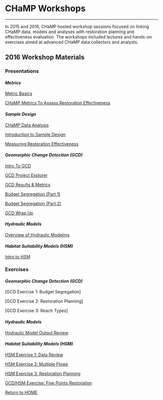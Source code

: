 # CHaMP Workshops

----------

In 2015 and 2016, CHaMP hosted workshop sessions focused on linking CHaMP data, models and analyses with restoration planning and effectiveness evaluation. The workshops included lectures and hands-on exercises aimed at advanced CHaMP data collectors and analysts.

## 2016 Workshop Materials

### **Presentations**

#### *Metrics*
[Metric Basics](https://www.dropbox.com/s/3rn0hyuycwvzwqg/Day2_MetricBasics.pptx?dl=0)

[CHaMP Metrics To Assess Restoration Effectiveness](https://www.dropbox.com/s/3tes8x63lhsl2ad/Day3_2HSM_CHaMPMetricsRestoration_v1.pptx?dl=0)

#### *Sample Design*
[CHaMP Data Analysis](https://www.dropbox.com/s/3tes8x63lhsl2ad/Day3_2HSM_CHaMPMetricsRestoration_v1.pptx?dl=0)

[Introduction to Sample Design](https://www.dropbox.com/s/odz5qx4k0wdspm8/Intro%20to%20Sample%20Design_6_4_2016cv.pptx?dl=0)

[Measuring Restoration Effectiveness](https://www.dropbox.com/s/b1nuipg16fiq042/Restoration_Analysis_6_5_2016.pptx?dl=0)

#### *Geomorphic Change Detection (GCD)*

[Intro To GCD](https://www.dropbox.com/s/mcsmr3vsxnj0tln/Lecture%201_Intro%20to%20GCD.pptx?dl=0)

[GCD Project Explorer](https://www.dropbox.com/s/wbuee4b6ppdlh7s/Lecture%202_GCD%20Project%20Explorer.pptx?dl=0)

[GCD Results & Metrics](https://www.dropbox.com/s/mms6dyw4hdyth63/Lecture%202a_GCD%20results_metrics.pptx?dl=0)

[Budget Segregation (Part 1)](https://www.dropbox.com/s/v8vwpf424l039ru/Lecture%203_Budget%20Segregation_Part1.pptx?dl=0)

[Budget Segregation (Part 2)](https://www.dropbox.com/s/26bpgmz0p7j7vf4/Lecture%203_Budget%20Segregation_Part2.pptx?dl=0)

[GCD Wrap Up](https://www.dropbox.com/s/tzwvq242piqz5un/Lecture%204_wrap%20up.pptx?dl=0)

#### *Hydraulic Models*
[Overview of Hydraulic Modeling](https://www.dropbox.com/s/lf1pls6ofmqfwo2/Nahorniak_Hydro%20Modeling_6_8_16.pptx?dl=0)

#### *Habitat Suitability Models (HSM)*
[Intro to HSM](https://www.dropbox.com/s/mzk4gahqfjainve/Day3_HSM_Presentation_AHill.pptx?dl=0)

### **Exercises**
#### *Geomorphic Change Detection (GCD)*
[GCD Exercise 1: Budget Segregation]

[GCD Exercise 2: Restoration Planning]

[GCD Exercise 3: Reach Types]

#### *Hydraulic Models*
[Hydraulic Model Output Review](https://www.dropbox.com/sh/2tz18mh8cxr5oeu/AAADFeJZZ1JCHc8ZZb-n3kzga?dl=0)

#### *Habitat Suitability Models (HSM)*
[HSM Exercise 1: Data Review](https://www.dropbox.com/sh/ecd6k9s07pmj8hg/AAC1pJAnzlJ2Z-rtLfDQc5Gna?dl=0)

[HSM Exercise 2: Multiple Flows](https://www.dropbox.com/sh/r2t51cn7y3kgu99/AABkHbguJvmysg1hHJ5pkpgea?dl=0)

[HSM Exercise 3: Restoration Planning](https://www.dropbox.com/sh/ud830unfp7yixb8/AACv9d9D4TplFcYa-wMFmUT1a?dl=0)

[GCD/HSM Exercise: Five Points Restoration](https://www.dropbox.com/sh/pthrbnde830llsi/AACyk4-6SXAc0A2PD4o5IWQKa?dl=0)


[Return to HOME](README.md)

